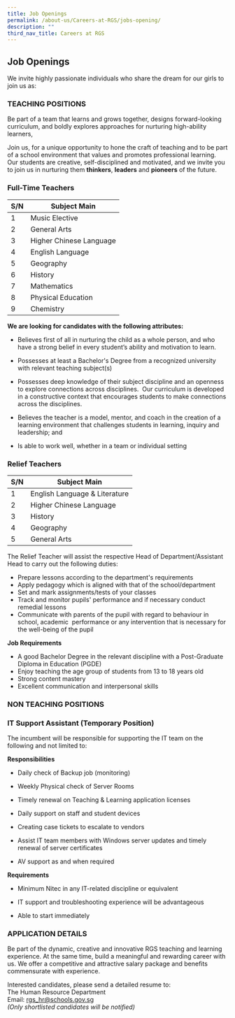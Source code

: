 ```yaml
---
title: Job Openings
permalink: /about-us/Careers-at-RGS/jobs-opening/
description: ""
third_nav_title: Careers at RGS
---
```

## Job Openings

We invite highly passionate individuals who share the dream for our girls to join us as:

### TEACHING POSITIONS

Be part of a team that learns and grows together, designs forward-looking curriculum, and boldly explores approaches for nurturing high-ability learners,  
  
Join us, for a unique opportunity to hone the craft of teaching and to be part of a school environment that values and promotes professional learning. Our students are creative, self-disciplined and motivated, and we invite you to join us in nurturing them **thinkers**, **leaders** and **pioneers** of the future.

### **Full-Time Teachers**

| S/N | Subject Main| 
| -------- | -------- | 
| 1   | Music Elective     | 
| 2   | General Arts     | 
| 3   | Higher Chinese Language    | 
| 4  | English Language     | 
| 5   | Geography     | 
| 6   | History     | 
| 7   | Mathematics     | 
| 8   | Physical Education     | 
| 9   | Chemistry    | 


**We are looking for candidates with the following attributes:**

* Believes first of all in nurturing the child as a whole person, and who have a strong belief in every student’s ability and motivation to learn.

* Possesses at least a Bachelor's Degree from a recognized university with relevant teaching subject(s)

* Possesses deep knowledge of their subject discipline and an openness to explore connections across disciplines.&nbsp; Our curriculum is developed in a constructive context that encourages students to make connections across the disciplines.

* Believes the teacher is a model, mentor, and coach in the creation of a learning environment that challenges students in learning, inquiry and leadership; and

* Is able to work well, whether in a team or individual setting


### **Relief Teachers**

| S/N | Subject Main| 
| -------- | -------- | 
| 1   | English Language &amp; Literature     | 
| 2   | Higher Chinese Language    | 
| 3   | History    | 
| 4   | Geography    | 
| 5  | General Arts   | 

The Relief Teacher will assist the respective Head of Department/Assistant Head to carry out the following duties:  

*   Prepare lessons according to the department's requirements
*   Apply pedagogy which is aligned with that of the school/department
*   Set and mark assignments/tests of your classes
*   Track and monitor pupils' performance and if necessary conduct remedial lessons&nbsp;
*   Communicate with parents of the pupil with regard to behaviour in school, academic&nbsp; performance or any intervention that is necessary for the well-being of the pupil

**Job Requirements**

*   A good Bachelor Degree in the relevant discipline with a Post-Graduate Diploma in Education (PGDE)
*   Enjoy teaching the age group of students from 13 to 18 years old
*   Strong content mastery
*   Excellent communication and interpersonal skills


### NON TEACHING POSITIONS 

### **IT Support Assistant (Temporary Position)**

The incumbent will be responsible for supporting the IT team on the following and not limited to:

**Responsibilities**

* Daily check of Backup job (monitoring)

* Weekly Physical check of Server Rooms

* Timely renewal on Teaching &amp; Learning application licenses

* Daily support on staff and student devices

* Creating case tickets to escalate to vendors

* Assist IT team members with Windows server updates and timely renewal of server certificates

* AV support as and when required


**Requirements**

* Minimum Nitec in any IT-related discipline or equivalent

* IT support and troubleshooting experience will be advantageous

* Able to start immediately

### APPLICATION DETAILS

Be part of the dynamic, creative and innovative RGS teaching and learning experience. At the same time, build a meaningful and rewarding career with us. We offer a competitive and attractive salary package and benefits commensurate with experience.

Interested candidates, please send a detailed resume to: <br>
The Human Resource Department <br>
Email:&nbsp;[rgs\_hr@schools.gov.sg](mailto:rgs_hr@schools.gov.sg) <br>
_(Only shortlisted candidates will be notified)_